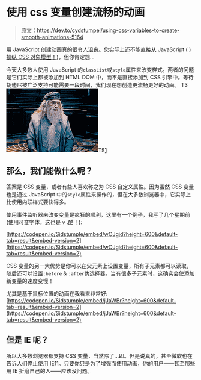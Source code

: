 # 使用 css 变量创建流畅的动画

> 原文：<https://dev.to/cydstumpel/using-css-variables-to-create-smooth-animations-5164>

用 JavaScript 创建动画真的很令人沮丧。您实际上还不能直接从 JavaScript ( [)操纵 CSS 对象模型！](https://ishoudinireadyyet.com/))，但你肯定想...

今天大多数人使用 JavaScript 的`classList`或`style`属性来改变样式。两者的问题是它们实际上都被添加到 HTML DOM 中，而不是直接添加到 CSS 引擎中。等待胡迪尼被广泛支持可能需要一段时间，我们现在想创造更流畅更好的动画。
T3![Dumbledore shruggs his shoulders](img/19ef082ded1541817fb9911c003d65d7.png)T5】

## 那么，我们能做什么呢？

答案是 CSS 变量，或者有些人喜欢称之为 CSS 自定义属性。因为虽然 CSS 变量也是通过 JavaScript 中的`style`属性来操作的，但在大多数浏览器中，它实际上比使用内联样式要快得多。

使用事件监听器来改变变量是疯狂的顺利，这里有一个例子，我写了几个星期前(使用可变字体，这也是 v .酷！):

[https://codepen.io/Sidstumple/embed/wOJgjd?height=600&default-tab=result&embed-version=2](https://codepen.io/Sidstumple/embed/wOJgjd?height=600&default-tab=result&embed-version=2)

CSS 变量的另一大优势是你可以在父元素上设置变量，所有子元素都可以读取，随后还可以设置`:before` & `:after`伪选择器。当有很多子元素时，这确实会使添加新变量的速度变慢！

尤其是基于鼠标位置的动画在我看来非常好:
[https://codepen.io/Sidstumple/embed/jJaWBr?height=600&default-tab=result&embed-version=2](https://codepen.io/Sidstumple/embed/jJaWBr?height=600&default-tab=result&embed-version=2)

## 但是 IE 呢？

所以大多数浏览器都支持 CSS 变量，当然除了...即。但是说真的，甚至微软也在告诉人们停止使用 IE11。只要你只是为了增强而使用动画，你的用户——甚至那些用 IE 折磨自己的人——应该没问题。